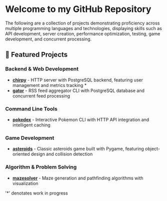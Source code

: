 # Welcome to my GitHub Repository #

The following are a collection of projects demonstrating proficiency across multiple programming languages and technologies, displaying skills such as API development, server creation, performance optimization, testing, game development, and concurrent processing.

## 🚀 Featured Projects

### Backend & Web Development
- **[chirpy](./chirpy/)** - HTTP server with PostgreSQL backend, featuring user management and metrics tracking *
- **[gator](./gator/)** - RSS feed aggregator CLI with PostgreSQL database and concurrent feed processing

### Command Line Tools
- **[pokedex](./pokedex/)** - Interactive Pokemon CLI with HTTP API integration and intelligent caching

### Game Development
- **[asteroids](./asteroids/)** - Classic asteroids game built with Pygame, featuring object-oriented design and collision detection

### Algorithm & Problem Solving
- **[mazesolver](./mazesolver/)** - Maze generation and pathfinding algorithms with visualization

'*' denotates work in progress
